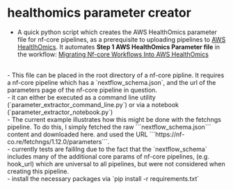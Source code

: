 # healthomics parameter creator

- A quick python script which creates the AWS HealthOmics parameter file for nf-core pipelines, as a prerequisite to uploading pipelines to [AWS HealtlhOmics](https://aws.amazon.com/healthomics/). It automates **Step 1 AWS HealthOmics Parameter file** in the workflow: [Migrating Nf-core Workflows Into AWS HealthOmics](https://catalog.us-east-1.prod.workshops.aws/workshops/76d4a4ff-fe6f-436a-a1c2-f7ce44bc5d17/en-US/workshop/create-healthomics-workflow)
<br>
- This file can be placed in the root directory of a nf-core pipline. It requires a nf-core pipeline which has a `nextflow_schema.json`, and the url of the parameters page of the nf-core pipeline in question.
<br>
- it can either be executed as a command line utility (`parameter_extractor_command_line.py`) or via a notebook (`parameter_extractor_notebook.py`)
<br>
- The current example illustrates how this might be done with the fetchngs pipeline. To do this, I simply fetched the raw ```nextflow_schema.json``` content and downloaded here. and used the URL ```https://nf-co.re/fetchngs/1.12.0/parameters```.
<br>
- currently tests are faililng due to the fact that the `nextflow_schema` includes many of the additional core params of nf-core pipelines, (e.g. hook_url) which are universal to all pipelines, but were not considered when creating this pipeline. 
<br>
- install the necessary packages via `pip install -r requirements.txt`